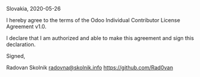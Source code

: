 Slovakia, 2020-05-26

I hereby agree to the terms of the Odoo Individual Contributor License
Agreement v1.0.

I declare that I am authorized and able to make this agreement and sign this
declaration.

Signed,

Radovan Skolnik radovna@skolnik.info https://github.com/Rad0van